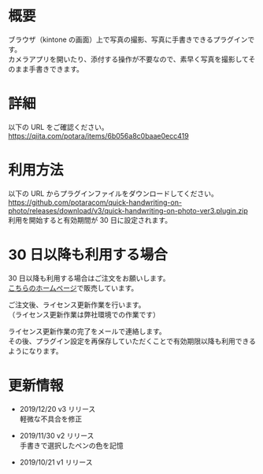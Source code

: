 # 概要

ブラウザ（kintone の画面）上で写真の撮影、写真に手書きできるプラグインです。  
カメラアプリを開いたり、添付する操作が不要なので、素早く写真を撮影してそのまま手書きできます。

# 詳細

以下の URL をご確認ください。  
https://qiita.com/potara/items/6b056a8c0baae0ecc419

# 利用方法

以下の URL からプラグインファイルをダウンロードしてください。  
https://github.com/potaracom/quick-handwriting-on-photo/releases/download/v3/quick-handwriting-on-photo-ver3.plugin.zip  
利用を開始すると有効期間が 30 日に設定されます。

# 30 日以降も利用する場合

30 日以降も利用する場合はご注文をお願いします。  
[こちらのホームページ](https://potaracom.stores.jp/items/5daaeedc220e7533b7384a82)で販売しています。

ご注文後、ライセンス更新作業を行います。  
（ライセンス更新作業は弊社環境での作業です）

ライセンス更新作業の完了をメールで連絡します。  
その後、プラグイン設定を再保存していただくことで有効期限以降も利用できるようになります。

# 更新情報

- 2019/12/20 v3 リリース  
  軽微な不具合を修正

- 2019/11/30 v2 リリース  
  手書きで選択したペンの色を記憶
  
- 2019/10/21 v1 リリース
